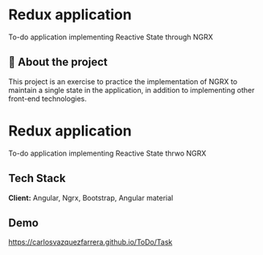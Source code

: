 # Redux application 
To-do application implementing Reactive State through NGRX
   
## 🚀 About the project
This project is an exercise to practice the implementation of NGRX to maintain a single state in the application, in addition to implementing other front-end technologies.
# Redux application 
To-do application implementing Reactive State thrwo NGRX 

## Tech Stack

**Client:** Angular, Ngrx, Bootstrap, Angular material

## Demo

https://carlosvazquezfarrera.github.io/ToDo/Task

